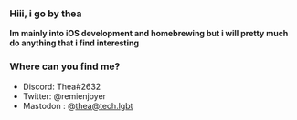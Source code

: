 ### Hiii, i go by thea

**Im mainly into iOS development and homebrewing but i will pretty much do anything that i find interesting**

### Where can you find me?
* Discord: Thea#2632
* Twitter: @remienjoyer
* Mastodon : @thea@tech.lgbt
